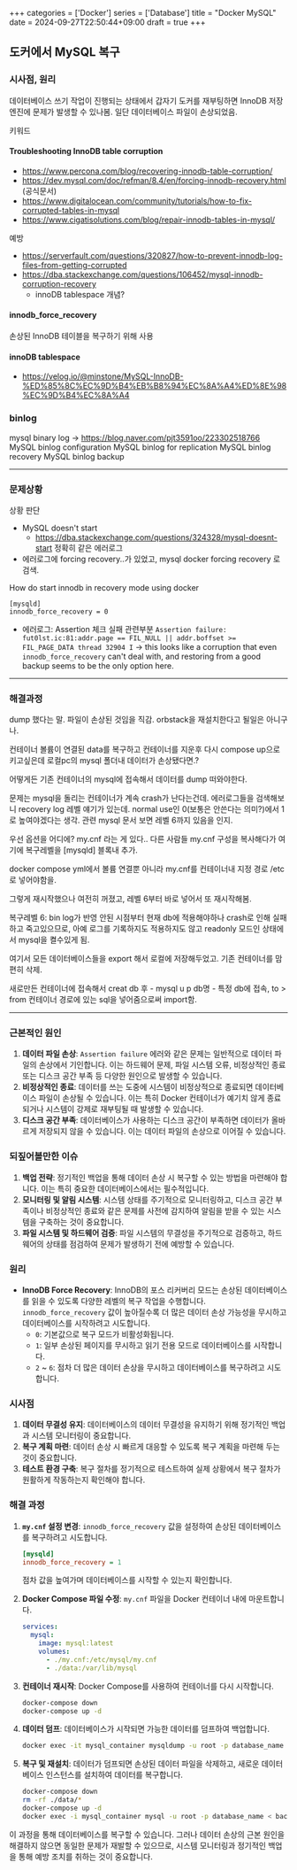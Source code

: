+++
categories = ['Docker']
series = ['Database']
title = "Docker MySQL"
date = 2024-09-27T22:50:44+09:00
draft = true
+++
## 도커에서 MySQL 복구

### 시사점, 원리
데이터베이스 쓰기 작업이 진행되는 상태에서 갑자기 도커를 재부팅하면 InnoDB 저장엔진에 문제가 발생할 수 있나봄. 일단 데이터베이스 파일이 손상되었음.



키워드
#### Troubleshooting InnoDB table corruption

- https://www.percona.com/blog/recovering-innodb-table-corruption/
- https://dev.mysql.com/doc/refman/8.4/en/forcing-innodb-recovery.html (공식문서)
- https://www.digitalocean.com/community/tutorials/how-to-fix-corrupted-tables-in-mysql
- https://www.cigatisolutions.com/blog/repair-innodb-tables-in-mysql/

예방
- https://serverfault.com/questions/320827/how-to-prevent-innodb-log-files-from-getting-corrupted
- https://dba.stackexchange.com/questions/106452/mysql-innodb-corruption-recovery
    - innoDB tablespace 개념?


#### innodb_force_recovery
손상된 InnoDB 테이블을 복구하기 위해 사용

#### innoDB tablespace
- https://velog.io/@minstone/MySQL-InnoDB-%ED%85%8C%EC%9D%B4%EB%B8%94%EC%8A%A4%ED%8E%98%EC%9D%B4%EC%8A%A4

### binlog
mysql binary log
-> https://blog.naver.com/pjt3591oo/223302518766
MySQL binlog configuration
MySQL binlog for replication
MySQL binlog recovery
MySQL binlog backup


---
### 문제상황
상황 판단
- MySQL doesn't start
    - https://dba.stackexchange.com/questions/324328/mysql-doesnt-start
    정확히 같은 에러로그
- 에러로그에 forcing recovery..가 있었고,
mysql docker forcing recovery 로 검색.

How do start innodb in recovery mode using docker
```
[mysqld]
innodb_force_recovery = 0 
```

- 에러로그: Assertion 체크 실패 관련부분
`Assertion failure: fut0lst.ic:81:addr.page == FIL_NULL || addr.boffset >= FIL_PAGE_DATA thread 32904 I`
-> this looks like a corruption that even `innodb_force_recovery` can't deal with, and restoring from a good backup seems to be the only option here.

---
### 해결과정
dump 했다는 말.
파일이 손상된 것임을 직감. orbstack을 재설치한다고 될일은 아니구나. 

컨테이너 볼륨이 연결된 data를 복구하고 
컨테이너를 지운후 다시 compose up으로 키고싶은데
로컬pc의 mysql 폴더내 데이터가 손상됐다면.?

어떻게든 기존 컨테이너의 mysql에 접속해서 
데이터를 dump 떠와야한다. 

문제는 mysql을 돌리는 컨테이너가 계속 crash가 난다는건데. 
에러로그들을 검색해보니 recovery log 레벨 얘기가 있는데. normal use인 0(보통은 안쓴다는 의미?)에서 1로 높여야겠다는 생각.
관련 mysql 문서 보면 레벨 6까지 있음을 인지. 

우선 옵션을 어디에? 
my.cnf 라는 게 있다.. 다른 사람들 my.cnf 구성을 복사해다가 여기에 복구레벨을 [mysqld] 블록내 추가. 

docker compose yml에서 
볼륨 연결뿐 아니라 
my.cnf를 컨테이너내 지정 경로 /etc로 넣어야함을. 

그렇게 재시작했으나 여전히 꺼졌고,
레벨 6부터 바로 넣어서 또 재시작해봄. 

복구레벨 6:
bin log가 반영 안된 시점부터 현재 db에 적용해야하나 
crash로 인해 실패하고 죽고있으므로,
아예 로그를 기록하지도 적용하지도 않고 
readonly 모드인 상태에서 mysql을 켤수있게 됨. 

여기서 모든 데이터베이스들을 export 해서 로컬에 저장해두었고. 
기존 컨테이너를 맘편히 삭제. 

새로만든 컨테이너에 접속해서 creat db 후 -
mysql u p db명 - 특정 db에 접속, 
to > from 컨테이너 경로에 있는 sql을 넣어줌으로써 import함. 

---

### 근본적인 원인

1. **데이터 파일 손상**: `Assertion failure` 에러와 같은 문제는 일반적으로 데이터 파일의 손상에서 기인합니다. 이는 하드웨어 문제, 파일 시스템 오류, 비정상적인 종료 또는 디스크 공간 부족 등 다양한 원인으로 발생할 수 있습니다.
2. **비정상적인 종료**: 데이터를 쓰는 도중에 시스템이 비정상적으로 종료되면 데이터베이스 파일이 손상될 수 있습니다. 이는 특히 Docker 컨테이너가 예기치 않게 종료되거나 시스템이 강제로 재부팅될 때 발생할 수 있습니다.
3. **디스크 공간 부족**: 데이터베이스가 사용하는 디스크 공간이 부족하면 데이터가 올바르게 저장되지 않을 수 있습니다. 이는 데이터 파일의 손상으로 이어질 수 있습니다.

### 되짚어볼만한 이슈

1. **백업 전략**: 정기적인 백업을 통해 데이터 손상 시 복구할 수 있는 방법을 마련해야 합니다. 이는 특히 중요한 데이터베이스에서는 필수적입니다.
2. **모니터링 및 알림 시스템**: 시스템 상태를 주기적으로 모니터링하고, 디스크 공간 부족이나 비정상적인 종료와 같은 문제를 사전에 감지하여 알림을 받을 수 있는 시스템을 구축하는 것이 중요합니다.
3. **파일 시스템 및 하드웨어 검증**: 파일 시스템의 무결성을 주기적으로 검증하고, 하드웨어의 상태를 점검하여 문제가 발생하기 전에 예방할 수 있습니다.

### 원리

- **InnoDB Force Recovery**: InnoDB의 포스 리커버리 모드는 손상된 데이터베이스를 읽을 수 있도록 다양한 레벨의 복구 작업을 수행합니다. `innodb_force_recovery` 값이 높아질수록 더 많은 데이터 손상 가능성을 무시하고 데이터베이스를 시작하려고 시도합니다.
  - `0`: 기본값으로 복구 모드가 비활성화됩니다.
  - `1`: 일부 손상된 페이지를 무시하고 읽기 전용 모드로 데이터베이스를 시작합니다.
  - `2` ~ `6`: 점차 더 많은 데이터 손상을 무시하고 데이터베이스를 복구하려고 시도합니다.

### 시사점

1. **데이터 무결성 유지**: 데이터베이스의 데이터 무결성을 유지하기 위해 정기적인 백업과 시스템 모니터링이 중요합니다.
2. **복구 계획 마련**: 데이터 손상 시 빠르게 대응할 수 있도록 복구 계획을 마련해 두는 것이 중요합니다.
3. **테스트 환경 구축**: 복구 절차를 정기적으로 테스트하여 실제 상황에서 복구 절차가 원활하게 작동하는지 확인해야 합니다.

### 해결 과정

1. **`my.cnf` 설정 변경**: `innodb_force_recovery` 값을 설정하여 손상된 데이터베이스를 복구하려고 시도합니다.
   ```ini
   [mysqld]
   innodb_force_recovery = 1
   ```
   점차 값을 높여가며 데이터베이스를 시작할 수 있는지 확인합니다.

2. **Docker Compose 파일 수정**: `my.cnf` 파일을 Docker 컨테이너 내에 마운트합니다.
   ```yaml
   services:
     mysql:
       image: mysql:latest
       volumes:
         - ./my.cnf:/etc/mysql/my.cnf
         - ./data:/var/lib/mysql
   ```

3. **컨테이너 재시작**: Docker Compose를 사용하여 컨테이너를 다시 시작합니다.
   ```bash
   docker-compose down
   docker-compose up -d
   ```

4. **데이터 덤프**: 데이터베이스가 시작되면 가능한 데이터를 덤프하여 백업합니다.
   ```bash
   docker exec -it mysql_container mysqldump -u root -p database_name > backup.sql
   ```

5. **복구 및 재설치**: 데이터가 덤프되면 손상된 데이터 파일을 삭제하고, 새로운 데이터베이스 인스턴스를 설치하여 데이터를 복구합니다.
   ```bash
   docker-compose down
   rm -rf ./data/*
   docker-compose up -d
   docker exec -i mysql_container mysql -u root -p database_name < backup.sql
   ```

이 과정을 통해 데이터베이스를 복구할 수 있습니다. 그러나 데이터 손상의 근본 원인을 해결하지 않으면 동일한 문제가 재발할 수 있으므로, 시스템 모니터링과 정기적인 백업을 통해 예방 조치를 취하는 것이 중요합니다.